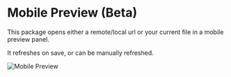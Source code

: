 # Mobile Preview (Beta)

This package opens either a remote/local url or your current file in a mobile preview panel.

It refreshes on save, or can be manually refreshed.

![Mobile Preview](http://i.imgur.com/kBzNHnr.gif)

